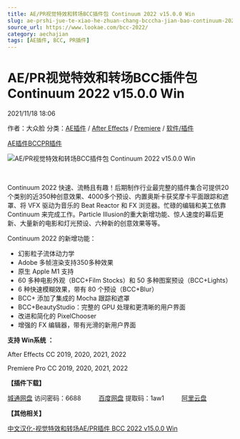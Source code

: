 ```yaml
---
title: AE/PR视觉特效和转场BCC插件包 Continuum 2022 v15.0.0 Win
slug: ae-prshi-jue-te-xiao-he-zhuan-chang-bcccha-jian-bao-continuum-2022-v15-0-0-win
source_url: https://www.lookae.com/bcc-2022/
category: aechajian
tags: [AE插件, BCC, PR插件]
---
```

# AE/PR视觉特效和转场BCC插件包 Continuum 2022 v15.0.0 Win

2021/11/18 18:06

作者：大众脸
分类：[AE插件](https://www.lookae.com/after-effects/aechajian/) / [After Effects](https://www.lookae.com/after-effects/) / [Premiere](https://www.lookae.com/qitarjcj/premierezy/) / [软件/插件](https://www.lookae.com/qitarjcj/)

[AE插件](https://www.lookae.com/tag/ae%e6%8f%92%e4%bb%b6/)[BCC](https://www.lookae.com/tag/bcc/)[PR插件](https://www.lookae.com/tag/pr%e6%8f%92%e4%bb%b6/)

![AE/PR视觉特效和转场BCC插件包 Continuum 2022 v15.0.0 Win](https://www.lookae.com/wp-content/uploads/2021/11/BCC-15.jpg "AE/PR视觉特效和转场BCC插件包 Continuum 2022 v15.0.0 Win-LookAE.com")

[﻿﻿﻿](https://cloud.video.taobao.com//play/u/705956171/p/1/e/6/t/1/337208209523.mp4)

Continuum 2022 快速、流畅且有趣！后期制作行业最完整的插件集合可提供20个类别的近350种创意效果、4000多个预设、内置奥斯卡获奖摩卡平面跟踪和遮罩、将 VFX 驱动为音乐的 Beat Reactor 和 FX 浏览器。忙碌的编辑和美工依靠 Continuum 来完成工作。Particle Illusion的重大新增功能、惊人速度的幕后更新、大量新的电影和灯光预设、六种新的创意效果等等。

Continuum 2022 的新增功能：

* 幻影粒子流体动力学
* Adobe 多帧渲染支持350多种效果
* 原生 Apple M1 支持
* 60 多种电影外观（BCC+Film Stocks）和 50 多种图案预设（BCC+Lights）
* 6 种快速模糊效果，带有 80 个预设（BCC+Blur）
* BCC+ 添加了集成的 Mocha 跟踪和遮罩
* BCC+BeautyStudio：完整的 GPU 处理和更清晰的用户界面
* 改进和简化的 PixelChooser
* 增强的 FX 编辑器，带有光滑的新用户界面

**支持 Win系统 ：**

After Effects CC 2019, 2020, 2021, 2022

Premiere Pro CC 2019, 2020, 2021, 2022

**【插件下载】**

[城通网盘](https://url62.ctfile.com/f/680462-521204264-508b15) 访问密码：6688          [百度网盘](https://pan.baidu.com/s/1Y5E7cpBKld3ApCxYwLp6KA) 提取码：1aw1          [阿里云盘](https://www.aliyundrive.com/s/ibnPovGekYr)

**【其他相关】**

[中文汉化-视觉特效和转场AE/PR插件 BCC 2022 v15.0.0 Win](https://www.lookae.com/bcc-2021-ch/)
